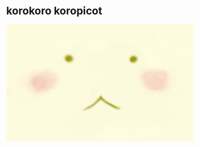 korokoro koropicot
==================

![](https://raw.githubusercontent.com/mzp/korokoro-koropicot/master/misc/ponyu.png)


